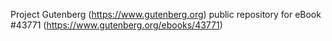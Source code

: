 Project Gutenberg (https://www.gutenberg.org) public repository for
eBook #43771 (https://www.gutenberg.org/ebooks/43771)
